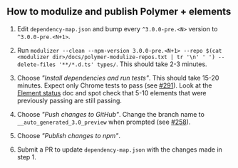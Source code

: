 ## How to modulize and publish Polymer + elements

1. Edit `dependency-map.json` and bump every `^3.0.0-pre.<N>` version to
   `^3.0.0-pre.<N+1>`.

2. Run `modulizer --clean --npm-version 3.0.0-pre.<N+1> --repo $(cat <modulizer dir>/docs/polymer-modulize-repos.txt | tr '\n' ' ') --delete-files '**/*.d.ts' types/`. This should take 2-3 minutes.

3. Choose *"Install dependencies and run tests"*. This should take 15-20 minutes.
   Expect only Chrome tests to pass (see [#291](https://github.com/Polymer/polymer-modulizer/issues/291)). Look at the [Element status](https://github.com/Polymer/polymer-modulizer/blob/master/docs/polymer-3-element-status.md) doc and spot check that 5-10 elements that were previously passing are still passing.

4. Choose *"Push changes to GitHub"*. Change the branch name to `__auto_generated_3.0_preview` when prompted (see [#258](https://github.com/Polymer/polymer-modulizer/issues/258)).

5. Choose *"Publish changes to npm"*.

6. Submit a PR to update `dependency-map.json` with the changes made in step 1.
